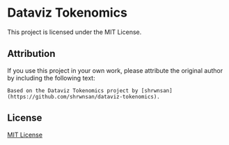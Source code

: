 # Dataviz Tokenomics

This project is licensed under the MIT License.

## Attribution

If you use this project in your own work, please attribute the original author by including the following text:

```
Based on the Dataviz Tokenomics project by [shrwnsan](https://github.com/shrwnsan/dataviz-tokenomics).
```

## License

[MIT License](https://opensource.org/licenses/MIT)